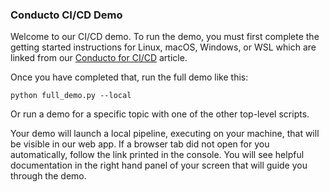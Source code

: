 ### **Conducto CI/CD Demo**

Welcome to our CI/CD demo. To run the demo, you must first complete the
getting started instructions for Linux, macOS, Windows, or WSL which are
linked from our [Conducto for CI/CD](
https://medium.com/conducto/getting-started-with-conducto-for-ci-cd-b6afb626f410)
article.

Once you have completed that, run the full demo like this:

    python full_demo.py --local

Or run a demo for a specific topic with one of the other top-level
scripts.

Your demo will launch a local pipeline, executing on your machine, that
will be visible in our web app. If a browser tab did not open for you
automatically, follow the link printed in the console. You will see
helpful documentation in the right hand panel of your screen that will
guide you through the demo.
